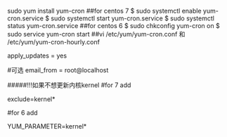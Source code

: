 sudo yum install yum-cron
##for centos 7
$ sudo systemctl enable yum-cron.service 
$ sudo systemctl start yum-cron.service 
$ sudo systemctl status yum-cron.service
##for centos 6
$ sudo chkconfig yum-cron on 
$ sudo service yum-cron start
##vi /etc/yum/yum-cron.conf 和 /etc/yum/yum-cron-hourly.conf

apply_updates = yes

#可选
email_from = root@localhost

#####!!!如果不想更新内核kernel
#for 7 add

exclude=kernel*

#for 6  add

YUM_PARAMETER=kernel*

